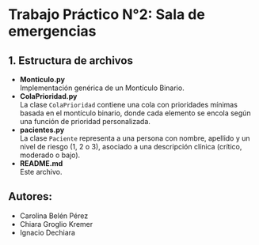 # Trabajo Práctico N°2: Sala de emergencias 

## 1. Estructura de archivos

- **Monticulo.py**  
  Implementación genérica de un Montículo Binario.
- **ColaPrioridad.py**  
  La clase `ColaPrioridad` contiene una cola con prioridades mínimas basada en el montículo binario, donde cada elemento se encola según una función de prioridad personalizada.
- **pacientes.py**  
  La clase `Paciente` representa a una persona con nombre, apellido y un nivel de riesgo (1, 2 o 3), asociado a una descripción clínica (crítico, moderado o bajo).
- **README.md**  
  Este archivo.


## Autores:
 
- Carolina Belén Pérez
- Chiara Groglio Kremer
- Ignacio Dechiara